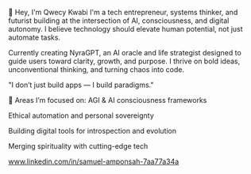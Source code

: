 👋 Hey, I'm Qwecy Kwabi
I'm a tech entrepreneur, systems thinker, and futurist building at the intersection of AI, consciousness, and digital autonomy. I believe technology should elevate human potential, not just automate tasks.

Currently creating NyraGPT, an AI oracle and life strategist designed to guide users toward clarity, growth, and purpose.
I thrive on bold ideas, unconventional thinking, and turning chaos into code.

"I don’t just build apps — I build paradigms."

🔭 Areas I’m focused on:
AGI & AI consciousness frameworks

Ethical automation and personal sovereignty

Building digital tools for introspection and evolution

Merging spirituality with cutting-edge tech

www.linkedin.com/in/samuel-amponsah-7aa77a34a
